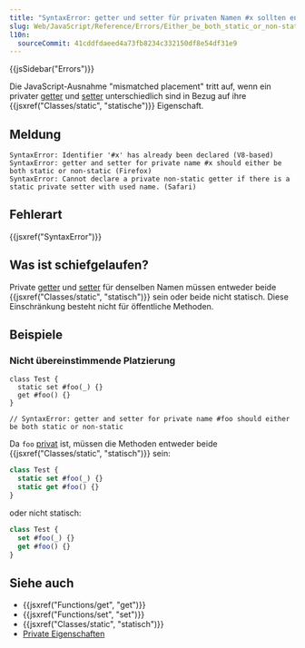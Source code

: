 ```yaml
---
title: "SyntaxError: getter und setter für privaten Namen #x sollten entweder beide statisch oder nicht statisch sein"
slug: Web/JavaScript/Reference/Errors/Either_be_both_static_or_non-static
l10n:
  sourceCommit: 41cddfdaeed4a73fb8234c332150df8e54df31e9
---
```


{{jsSidebar("Errors")}}

Die JavaScript-Ausnahme "mismatched placement" tritt auf, wenn ein privater [getter](/de/docs/Web/JavaScript/Reference/Functions/get) und [setter](/de/docs/Web/JavaScript/Reference/Functions/set) unterschiedlich sind in Bezug auf ihre {{jsxref("Classes/static", "statische")}} Eigenschaft.

## Meldung

```plain
SyntaxError: Identifier '#x' has already been declared (V8-based)
SyntaxError: getter and setter for private name #x should either be both static or non-static (Firefox)
SyntaxError: Cannot declare a private non-static getter if there is a static private setter with used name. (Safari)
```

## Fehlerart

{{jsxref("SyntaxError")}}

## Was ist schiefgelaufen?

Private [getter](/de/docs/Web/JavaScript/Reference/Functions/get) und [setter](/de/docs/Web/JavaScript/Reference/Functions/set) für denselben Namen müssen entweder beide {{jsxref("Classes/static", "statisch")}} sein oder beide nicht statisch. Diese Einschränkung besteht nicht für öffentliche Methoden.

## Beispiele

### Nicht übereinstimmende Platzierung

```js-nolint example-bad
class Test {
  static set #foo(_) {}
  get #foo() {}
}

// SyntaxError: getter and setter for private name #foo should either be both static or non-static
```

Da `foo` [privat](/de/docs/Web/JavaScript/Reference/Classes/Private_properties) ist, müssen die Methoden entweder beide {{jsxref("Classes/static", "statisch")}} sein:

```js example-good
class Test {
  static set #foo(_) {}
  static get #foo() {}
}
```

oder nicht statisch:

```js example-good
class Test {
  set #foo(_) {}
  get #foo() {}
}
```

## Siehe auch

- {{jsxref("Functions/get", "get")}}
- {{jsxref("Functions/set", "set")}}
- {{jsxref("Classes/static", "statisch")}}
- [Private Eigenschaften](/de/docs/Web/JavaScript/Reference/Classes/Private_properties)
